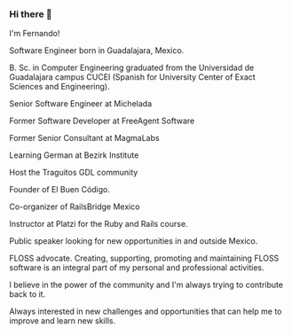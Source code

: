 ### Hi there 👋

I'm Fernando!

Software Engineer born in Guadalajara, Mexico.

B. Sc. in Computer Engineering graduated from the Universidad de Guadalajara campus CUCEI (Spanish for University Center of Exact Sciences and Engineering).

Senior Software Engineer at Michelada

Former Software Developer at FreeAgent Software

Former Senior Consultant at MagmaLabs

Learning German at Bezirk Institute

Host the Traguitos GDL community

Founder of El Buen Código.

Co-organizer of RailsBridge Mexico

Instructor at Platzi for the Ruby and Rails course.

Public speaker looking for new opportunities in and outside Mexico.

FLOSS advocate. Creating, supporting, promoting and maintaining FLOSS software is an integral part of my personal and professional activities.

I believe in the power of the community and I'm always trying to contribute back to it.

Always interested in new challenges and opportunities that can help me to improve and learn new skills. 

<!--
**FerPerales/FerPerales** is a ✨ _special_ ✨ repository because its `README.md` (this file) appears on your GitHub profile.

Here are some ideas to get you started:

- 🔭 I’m currently working on ...
- 🌱 I’m currently learning ...
- 👯 I’m looking to collaborate on ...
- 🤔 I’m looking for help with ...
- 💬 Ask me about ...
- 📫 How to reach me: ...
- 😄 Pronouns: ...
- ⚡ Fun fact: ...
-->

